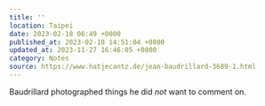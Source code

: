 ```yaml
---
title: ''
location: Taipei
date: 2023-02-18 06:49 +0000
published_at: 2023-02-18 14:51:04 +0800
updated_at: 2023-11-27 16:46:05 +0800
category: Notes
source: https://www.hatjecantz.de/jean-baudrillard-3689-1.html
---
```

Baudrillard photographed things he did *not* want to comment on.
